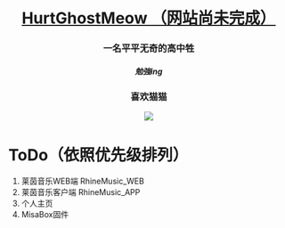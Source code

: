 <div align="center">

# [HurtGhostMeow （网站尚未完成）](https://hurtghostmeow.eu.org/)
### 一名平平无奇的高中牲
##### 勉強ing
### 喜欢猫猫

![](https://github-readme-stats.vercel.app/api?username=HurtGhostMeow)

<div align="left">
  
# ToDo（依照优先级排列）

1. 莱茵音乐WEB端 RhineMusic_WEB
2. 莱茵音乐客户端 RhineMusic_APP
3. 个人主页
4. MisaBox固件

